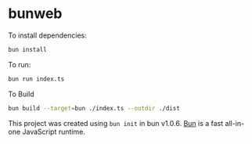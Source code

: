 # bunweb

To install dependencies:

```bash
bun install
```

To run:

```bash
bun run index.ts
```

To Build 
```bash
bun build --target=bun ./index.ts --outdir ./dist 
```

This project was created using `bun init` in bun v1.0.6. [Bun](https://bun.sh) is a fast all-in-one JavaScript runtime.
